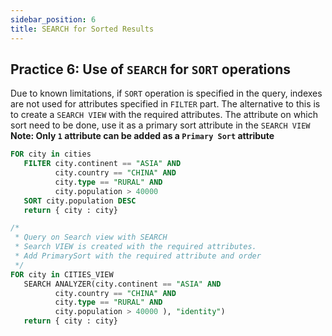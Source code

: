 ```yaml
---
sidebar_position: 6
title: SEARCH for Sorted Results
---
```

## **Practice 6: Use of `SEARCH` for `SORT` operations**

Due to known limitations, if `SORT` operation is specified in the query, indexes are not used for attributes specified in `FILTER` part. The alternative to this is to create a `SEARCH VIEW` with the required attributes. The attribute on which sort need to be done, use it as a primary sort attribute in the `SEARCH VIEW` 
**Note: Only `1` attribute can be added as a `Primary Sort` attribute**

```sql
FOR city in cities
   FILTER city.continent == "ASIA" AND
          city.country == "CHINA" AND
          city.type == "RURAL" AND
          city.population > 40000
   SORT city.population DESC     
   return { city : city}

/* 
 * Query on Search view with SEARCH 
 * Search VIEW is created with the required attributes.
 * Add PrimarySort with the required attribute and order
 */
FOR city in CITIES_VIEW
   SEARCH ANALYZER(city.continent == "ASIA" AND
          city.country == "CHINA" AND
          city.type == "RURAL" AND
          city.population > 40000 ), "identity")
   return { city : city}
   
```
